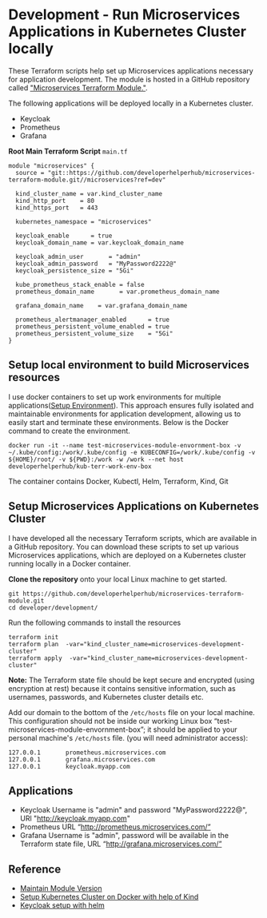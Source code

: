 # Development - Run Microservices Applications in Kubernetes Cluster locally
These Terraform scripts help set up Microservices applications necessary for application development. The module is hosted in a GitHub repository called ["Microservices Terraform Module."](https://github.com/developerhelperhub/microservices-terraform-module).

The following applications will be deployed locally in a Kubernetes cluster.
* Keycloak
* Prometheus
* Grafana

**Root Main Terraform Script** `main.tf`
```shell
module "microservices" {
  source = "git::https://github.com/developerhelperhub/microservices-terraform-module.git//microservices?ref=dev"

  kind_cluster_name = var.kind_cluster_name
  kind_http_port    = 80
  kind_https_port   = 443

  kubernetes_namespace = "microservices"

  keycloak_enable      = true
  keycloak_domain_name = var.keycloak_domain_name

  keycloak_admin_user       = "admin"
  keycloak_admin_password   = "MyPassword2222@"
  keycloak_persistence_size = "5Gi"

  kube_prometheus_stack_enable = false
  prometheus_domain_name       = var.prometheus_domain_name

  grafana_domain_name    = var.grafana_domain_name

  prometheus_alertmanager_enabled      = true
  prometheus_persistent_volume_enabled = true
  prometheus_persistent_volume_size    = "5Gi"
}
```

## Setup local environment to build Microservices resources
I use docker containers to set up work environments for multiple applications([Setup Environment](https://dev.to/binoy_59380e698d318/setup-linux-box-on-local-with-docker-container-3k8)). This approach ensures fully isolated and maintainable environments for application development, allowing us to easily start and terminate these environments. Below is the Docker command to create the environment.
```shell
docker run -it --name test-microservices-module-envornment-box -v ~/.kube/config:/work/.kube/config -e KUBECONFIG=/work/.kube/config -v ${HOME}/root/ -v ${PWD}:/work -w /work --net host developerhelperhub/kub-terr-work-env-box
```
The container contains Docker, Kubectl, Helm, Terraform, Kind, Git

## Setup Microservices Applications on Kubernetes Cluster 
I have developed all the necessary Terraform scripts, which are available in a GitHub repository. You can download these scripts to set up various Microservices applications, which are deployed on a Kubernetes cluster running locally in a Docker container.

**Clone the repository** onto your local Linux machine to get started.
```shell
git https://github.com/developerhelperhub/microservices-terraform-module.git
cd developer/development/
```

Run the following commands to install the resources
```shell
terraform init
terraform plan  -var="kind_cluster_name=microservices-development-cluster"
terraform apply  -var="kind_cluster_name=microservices-development-cluster"
```

**Note:** The Terraform state file should be kept secure and encrypted (using encryption at rest) because it contains sensitive information, such as usernames, passwords, and Kubernetes cluster details etc.

Add our domain to the bottom of the `/etc/hosts` file on your local machine. This configuration should not be inside our working Linux box “test-microservices-module-envornment-box”; it should be applied to your personal machine's `/etc/hosts` file. 
(you will need administrator access):
```shell
127.0.0.1       prometheus.microservices.com
127.0.0.1       grafana.microservices.com
127.0.0.1       keycloak.myapp.com
```
## Applications 
* Keycloak Username is "admin" and password "MyPassword2222@", URl "http://keycloak.myapp.com"
* Prometheus URL “http://prometheus.microservices.com/”
* Grafana Username is "admin", password will be available in the Terraform state file, URL “http://grafana.microservices.com/”


## Reference
* [Maintain Module Version](https://github.com/developerhelperhub/kuberentes-help/tree/main/terraform/sections/00004)
* [Setup Kubernetes Cluster on Docker with help of Kind](https://github.com/developerhelperhub/kuberentes-help/tree/main/terraform/sections/00001)
* [Keycloak setup with helm](https://github.com/developerhelperhub/kuberentes-help/tree/main/kubenretes/tutorials/sections/0011)